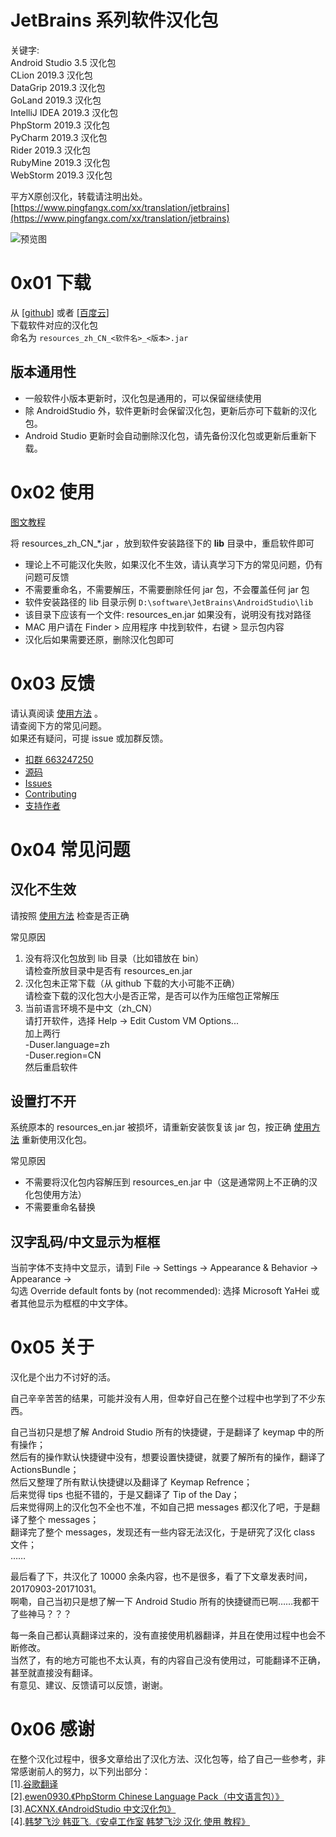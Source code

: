 # JetBrains 系列软件汉化包  
关键字:  
Android Studio 3.5 汉化包  
CLion 2019.3 汉化包  
DataGrip 2019.3 汉化包  
GoLand 2019.3 汉化包  
IntelliJ IDEA 2019.3 汉化包  
PhpStorm 2019.3 汉化包  
PyCharm 2019.3 汉化包  
Rider 2019.3 汉化包  
RubyMine 2019.3 汉化包  
WebStorm 2019.3 汉化包  


平方X原创汉化，转载请注明出处。  
[https://www.pingfangx.com/xx/translation/jetbrains](https://www.pingfangx.com/xx/translation/jetbrains)  

![预览图](https://pingfangx.github.io/resource/blogx/2421.1.png)


# 0x01 下载
从 [[github](https://www.pingfangx.com/xx/translation/jetbrains/download/github)]
或者 [[百度云](https://www.pingfangx.com/xx/translation/jetbrains/download/baidu)]  
下载软件对应的汉化包  
命名为 `resources_zh_CN_<软件名>_<版本>.jar`

## 版本通用性
* 一般软件小版本更新时，汉化包是通用的，可以保留继续使用
* 除 AndroidStudio 外，软件更新时会保留汉化包，更新后亦可下载新的汉化包。  
* Android Studio 更新时会自动删除汉化包，请先备份汉化包或更新后重新下载。

# 0x02 使用
[图文教程](https://www.pingfangx.com/xx/translation/jetbrains/usage/image)  

将 resources_zh_CN_\*.jar ，放到软件安装路径下的 **lib** 目录中，重启软件即可  
* 理论上不可能汉化失败，如果汉化不生效，请认真学习下方的常见问题，仍有问题可反馈
* 不需要重命名，不需要解压，不需要删除任何 jar 包，不会覆盖任何 jar 包
* 软件安装路径的 lib 目录示例 `D:\software\JetBrains\AndroidStudio\lib`
* 该目录下应该有一个文件: resources_en.jar 如果没有，说明没有找对路径
* MAC 用户请在 Finder > 应用程序 中找到软件，右键 > 显示包内容
* 汉化后如果需要还原，删除汉化包即可

# 0x03 反馈
请认真阅读 [使用方法] 。  
请查阅下方的常见问题。  
如果还有疑问，可提 issue 或加群反馈。

* [扣群 663247250](https://www.pingfangx.com/xx/translation/jetbrains/feedback/qqgroup)
* [源码](https://www.pingfangx.com/xx/translation/jetbrains/download/sources)
* [Issues](https://www.pingfangx.com/xx/translation/jetbrains/feedback/issues)
* [Contributing](https://www.pingfangx.com/xx/translation/jetbrains/feedback/contributing)
* [支持作者](https://www.pingfangx.com/xx/translation/jetbrains/feedback/support)

# 0x04 常见问题
## 汉化不生效
请按照 [使用方法] 检查是否正确

常见原因
1. 没有将汉化包放到 lib 目录（比如错放在 bin）  
请检查所放目录中是否有 resources_en.jar
0. 汉化包未正常下载（从 github 下载的大小可能不正确）  
请检查下载的汉化包大小是否正常，是否可以作为压缩包正常解压
0. 当前语言环境不是中文（zh_CN）  
请打开软件，选择 Help → Edit Custom VM Options...  
加上两行  
    -Duser.language=zh  
    -Duser.region=CN  
然后重启软件


## 设置打不开
系统原本的 resources_en.jar 被损坏，请重新安装恢复该 jar 包，按正确 [使用方法] 重新使用汉化包。

常见原因
* 不需要将汉化包内容解压到 resources_en.jar 中（这是通常网上不正确的汉化包使用方法）
* 不需要重命名替换

## 汉字乱码/中文显示为框框
当前字体不支持中文显示，请到 File → Settings → Appearance & Behavior → Appearance →  
勾选 Override default fonts by (not recommended):
选择 Microsoft YaHei 或者其他显示为框框的中文字体。

# 0x05 关于
汉化是个出力不讨好的活。  

自己辛辛苦苦的结果，可能并没有人用，但幸好自己在整个过程中也学到了不少东西。

自己当初只是想了解 Android Studio 所有的快捷键，于是翻译了 keymap 中的所有操作；  
然后有的操作默认快捷键中没有，想要设置快捷键，就要了解所有的操作，翻译了 ActionsBundle；  
然后又整理了所有默认快捷键以及翻译了 Keymap Refrence；  
后来觉得 tips 也挺不错的，于是又翻译了 Tip of the Day；  
后来觉得网上的汉化包不全也不准，不如自己把 messages 都汉化了吧，于是翻译了整个 messages；  
翻译完了整个 messages，发现还有一些内容无法汉化，于是研究了汉化 class 文件；  
……

最后看了下，共汉化了 10000 余条内容，也不是很多，看了下文章发表时间，20170903-20171031。  
啊嘞，自己当初只是想了解一下 Android Studio 所有的快捷键而已啊……我都干了些神马？？？

每一条自己都认真翻译过来的，没有直接使用机器翻译，并且在使用过程中也会不断修改。  
当然了，有的地方可能也不太认真，有的内容自己没有使用过，可能翻译不正确，甚至就直接没有翻译。  
有意见、建议、反馈请可以反馈，谢谢。

# 0x06 感谢  
在整个汉化过程中，很多文章给出了汉化方法、汉化包等，给了自己一些参考，非常感谢前人的努力，以下列出部分：  
[1].[谷歌翻译](https://translate.google.cn/)  
[2].[ewen0930.《PhpStorm Chinese Language Pack（中文语言包）》](https://github.com/ewen0930)  
[3].[ACXNX.《AndroidStudio 中文汉化包》](https://github.com/ACXNX/AndroidStudio-ChineseLanguagePackage)  
[4].[韩梦飞沙 韩亚飞.《安卓工作室 韩梦飞沙 汉化 使用 教程》](http://www.cnblogs.com/yue31313/p/7464727.html)  

[使用方法]: https://www.pingfangx.com/xx/translation/jetbrains/usage (使用方法)
